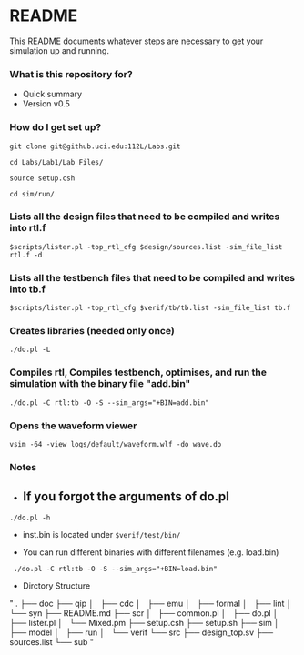 # README #

This README documents whatever steps are necessary to get your simulation up and running.

### What is this repository for? ###

* Quick summary
* Version v0.5

### How do I get set up? ###

``git clone git@github.uci.edu:112L/Labs.git`` 

``cd Labs/Lab1/Lab_Files/``

``source setup.csh``

``cd sim/run/``

### Lists all the design files that need to be compiled and writes into rtl.f
``$scripts/lister.pl -top_rtl_cfg $design/sources.list -sim_file_list rtl.f -d``

### Lists all the testbench files that need to be compiled and writes into tb.f
``$scripts/lister.pl -top_rtl_cfg $verif/tb/tb.list -sim_file_list tb.f``
### Creates libraries (needed only once)
``./do.pl -L``
### Compiles rtl, Compiles testbench, optimises, and run the simulation with the binary file "add.bin"
``./do.pl -C rtl:tb -O -S --sim_args="+BIN=add.bin"``
###  Opens the waveform viewer
``vsim -64 -view logs/default/waveform.wlf -do wave.do``

 
### Notes ###
* ## If you forgot the arguments of do.pl
``./do.pl -h``

* inst.bin is located under ``$verif/test/bin/``

* You can run different binaries with different filenames (e.g. load.bin)

`` ./do.pl -C rtl:tb -O -S --sim_args="+BIN=load.bin"``

* Dirctory Structure

"
.
├── doc
├── qip
│   ├── cdc
│   ├── emu
│   ├── formal
│   ├── lint
│   └── syn
├── README.md
├── scr
│   ├── common.pl
│   ├── do.pl
│   ├── lister.pl
│   └── Mixed.pm
├── setup.csh
├── setup.sh
├── sim
│   ├── model
│   ├── run
│   └── verif
└── src
    ├── design_top.sv
    ├── sources.list
    └── sub
"

